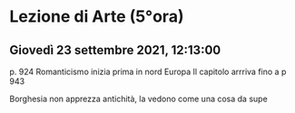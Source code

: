 # Lezione di Arte (5°ora)
## Giovedì 23 settembre 2021, 12:13:00

p. 924
Romanticismo inizia prima in nord Europa
Il capitolo arrriva fino a p 943


Borghesia non apprezza antichità, la vedono come una cosa da supe
<!--stackedit_data:
eyJoaXN0b3J5IjpbMTg1MDI3NTEwMSw0NDgwNjY5ODldfQ==
-->